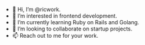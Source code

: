 - 👋 Hi, I’m @ricwork.
- 👀 I’m interested in frontend development.
- 🌱 I’m currently learning Ruby on Rails and Golang.
- 💞️ I’m looking to collaborate on startup projects.
- 📫 Reach out to me for your work.

<!---
ricwork/ricwork is a ✨ special ✨ repository because its `README.md` (this file) appears on your GitHub profile.
You can click the Preview link to take a look at your changes.
--->
